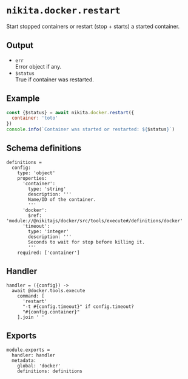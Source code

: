 
# `nikita.docker.restart`

Start stopped containers or restart (stop + starts) a started container.

## Output

* `err`   
  Error object if any.   
* `$status`   
  True if container was restarted.  

## Example

```js
const {$status} = await nikita.docker.restart({
  container: 'toto'
})
console.info(`Container was started or restarted: ${$status}`)
```

## Schema definitions

    definitions =
      config:
        type: 'object'
        properties:
          'container':
            type: 'string'
            description: '''
            Name/ID of the container.
            '''
          'docker':
            $ref: 'module://@nikitajs/docker/src/tools/execute#/definitions/docker'
          'timeout':
            type: 'integer'
            description: '''
            Seconds to wait for stop before killing it.
            '''
        required: ['container']

## Handler

    handler = ({config}) ->
      await @docker.tools.execute
        command: [
          'restart'
          "-t #{config.timeout}" if config.timeout?
          "#{config.container}"
        ].join ' '

## Exports

    module.exports =
      handler: handler
      metadata:
        global: 'docker'
        definitions: definitions
